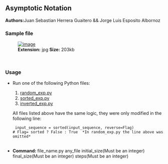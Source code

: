 <h2><strong>Asymptotic Notation</strong></h2>
<p><strong>Authors:</strong>Juan Sebastian Herrera Guaitero && Jorge Luis Esposito Albornoz</p>
<h3><strong>Sample file</strong></h4>
<figure>
<a href="https://ibb.co/h2y5CZm"><img src="https://i.ibb.co/h2y5CZm/image.jpg" alt="image" border="0"></a>
  <br>
<figcaption><strong>Extension:</strong> jpg <strong> Size:</strong> 203kb</figcaption>
</figure>
<br>
<h3><strong>Usage</strong></h3>

<ul>
<li>Run one of the following Python files: </li>
<ol>
<li><a href="https://github.com/jsebastianherrera/Algorithm_analysis/blob/workshop/Workshop1/random_exp.py">random_exp.py</a></li>
<li><a href="https://github.com/jsebastianherrera/Algorithm_analysis/blob/workshop/Workshop1/sorted_exp.py">sorted_exp.py</a></li>
<li><a href="https://github.com/jsebastianherrera/Algorithm_analysis/blob/workshop/Workshop1/inverted_exp.py">inverted_exp.py</a></li>
</ol>
<p>All files listed above have the same logic, they were only modified in the following line:
<pre>
<code> input_sequence = sorted(input_sequence, reverse=Flag)
# Flag= sorted ? False : True  *In random_exp.py the line above was omitted* 
</code>
</pre>
</p>
<li><p><strong>Command:</strong> file_name.py   any_file   initial_size(Must be an integer)    final_size(Must be an integer)   steps(Must be an integer) </p></li>
</ul>
